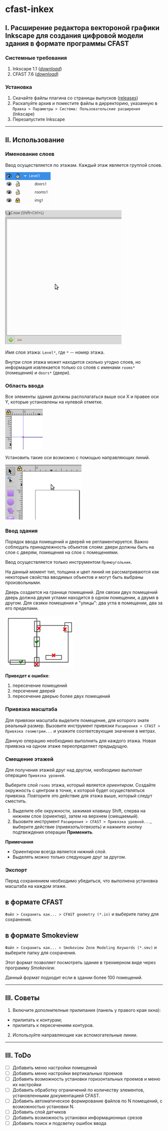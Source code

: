 # cfast-inkex
## I. Расширение редактора вектороной графики Inkscape для создания цифровой модели здания в формате программы CFAST

### Системные требования
1) Inkscape 1.1 (*[download](https://inkscape.org/release/inkscape-1.1/)*)
2) CFAST 7.6 (*[download](https://github.com/firemodels/cfast/releases/tag/CFAST7.6.0)*)

### Установка
1) Скачайте файлы плагина со страницы выпусков ([releases](https://github.com/bvchirkov/cfast-inkex/releases))
2) Раскапуйте архив и поместите файлы в дирректорию, указанную в `Правка > Параметры > Система: Пользовательские расширения` (Inkscape)
3) Перезапустите Inkscape

----

## II. Использование

### Именование слоев
Ввод осуществляется по этажам. Каждый этаж является группой слоев.

![](https://raw.githubusercontent.com/bvchirkov/imgs/main/cfast_inkex_layers_tree.png)

![](https://raw.githubusercontent.com/bvchirkov/imgs/main/cfast_inkex_create_levels.gif)

Имя слоя этажа: `Level*`, где `*` -- номер этажа.

Внутри слоя этажа может находится сколько угодно слоев, но информация извлекается только со слоев с именами `rooms*` (помещения) и `doors*` (двери).

### Область ввода
Все элементы здания должны располагаться выше оси X и правее оси Y, которые установлены на нулевой отметке.

![](https://raw.githubusercontent.com/bvchirkov/imgs/main/cfast_inkex_area.png)

Установить такие оси возможно с помощью направляющих линий.

![](https://raw.githubusercontent.com/bvchirkov/imgs/main/cfast_inkex_guides2.gif)

### Ввод здания
Порядок ввода помещений и дверей не регламентируется. 
Важно соблюдать принадлежность объектов слоям: двери должны быть на слое с дверям, помещения на слое с помещениями.

Ввод осуществляется только инструментом `Прямоугольник`. 

На данный момент тип, толщина и цвет линий не рассматриваются как некоторые свойства вводимых объектов и могут быть выбраны произвольными.

Дверь создается на границе помещений. Для связки двух помещений дверь должна двумя углами находится в одном помещении, а двумя в другом. 
Для свзяки помещения и "улицы": два угла в помещении, два за его пределами.

![](https://raw.githubusercontent.com/bvchirkov/imgs/main/cfast_inkex_doors_position.png)

__Приведет к ошибке__:
1) пересечение помещений
2) персечение дверей
3) пересечение дверью более двух помещений

### Привязка масштаба
Для привязки масштаба выделите помещение, для которого знате реальный размер. Вызовите инструмент привязки `Расширения > CFAST > Привязка геометрии...`
и укажите соответсвующие значения в метрах.

Данную операцию необходимо выполнить для каждого этажа. Новая приявзка на одном этаже переопределяет предыдущую.

### Смещение этажей

Для получения этажей друг над другом, необходимо выполнит операцию `Привязка уровней`. 

Выберите слой `rooms` этажа, который является *ориентиром*. Создайте окружность с центром в точке, к которой будет осуществляться привязка. 
Повторите это действие для этажа выше, который следут сместить.

1) Выделите обе окружности, зажимая клавишу Shift, сперва на нижнем слое (ориентир), затем на верхнем (смещаемый).
2) Вызовите инструмент `Расширения > CFAST > Привязка уровней...`, выберите действие (*привязать/отвязать*) и нажмите кнопку подтвеждения операции **Применить**.

**Примечания**
* Ориентиром всегда является нижний слой.
* Выделять можно только следующие друг за другом.

### Экспорт 
Перед сохранением необходимо убедиться, что выполнена установка масштаба на каждом этаже.

## в формате CFAST
`Файл > Сохранить как... > CFAST geometry (*.in)` и выберите папку для сохранения.

## в формате Smokeview
`Файл > Сохранить как... > Smokeview Zone Modeling Keywords (*.smv)` и выберите папку для сохранения.

Этот формат позволяет посмотреть здание в трехмерном виде через программу *Smokeview*.

Данный формат подходит если в здании более 100 помещений.

---

## III. Советы
1) Включите дополнителные прилипания (панель у правого края окна):
  - прилипать к контурам;
  - прилипать к пересечениям контуров.
2) Используйте направляющие как вспомогательные линии.

---

## III. ToDo

- [ ] Добавить меню настройки помещений
- [ ] Добавить меню настройки вертикальных проемов
- [ ] Добавить возможность установки горизонтальных проемов и меню их настройки
- [ ] Добавить обработку ограничений по количеству элементов, установленными документацией CFAST.
- [ ] Добавить автоматическое формирование файлов по N помещений, с возможностью установки N.
- [ ] Добавить слой датчиков
- [ ] Добавить возможность установки информационных срезов
- [ ] Добавить поиск и подсветку ошибок ввода
